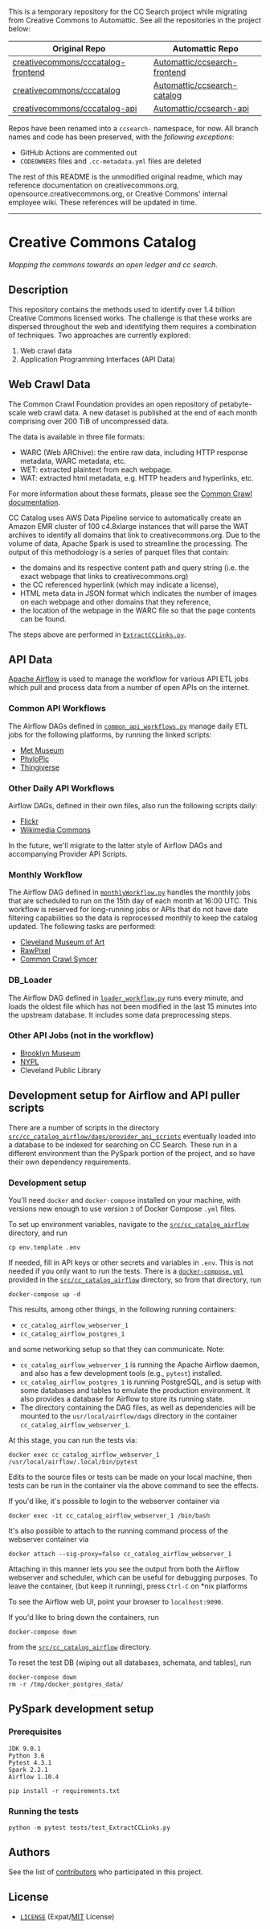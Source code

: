 This is a temporary repository for the CC Search project while migrating from Creative Commons to Automattic. See all the repositories in the project below:

|Original Repo|Automattic Repo|
|--|--|
[creativecommons/cccatalog-frontend](https://github.com/creativecommons/cccatalog-frontend) | [Automattic/ccsearch-frontend](https://github.com/Automattic/ccsearch-frontend)
[creativecommons/cccatalog](https://github.com/creativecommons/cccatalog) | [Automattic/ccsearch-catalog](https://github.com/Automattic/ccsearch-catalog)
[creativecommons/cccatalog-api](https://github.com/creativecommons/cccatalog-api) | [Automattic/ccsearch-api](https://github.com/Automattic/ccsearch-api)


Repos have been renamed into a `ccsearch-` namespace, for now. All branch names and code has been preserved, with the *following exceptions*:

- GitHub Actions are commented out
- `CODEOWNERS` files and `.cc-metadata.yml` files are deleted

The rest of this README is the unmodified original readme, which may reference documentation on creativecommons.org, opensource.creativecommons.org, or Creative Commons' internal employee wiki. These references will be updated in time.

---

# Creative Commons Catalog
*Mapping the commons towards an open ledger and cc search.*

## Description

This repository contains the methods used to identify over 1.4 billion Creative
Commons licensed works. The challenge is that these works are dispersed
throughout the web and identifying them requires a combination of techniques.
Two approaches are currently explored:

1. Web crawl data
2. Application Programming Interfaces (API Data)

## Web Crawl Data

The Common Crawl Foundation provides an open repository of petabyte-scale web
crawl data. A new dataset is published at the end of each month comprising over
200 TiB of uncompressed data.

The data is available in three file formats:

- WARC (Web ARChive): the entire raw data, including HTTP response metadata,
  WARC metadata, etc.
- WET: extracted plaintext from each webpage.
- WAT: extracted html metadata, e.g. HTTP headers and hyperlinks, etc.

For more information about these formats, please see the
[Common Crawl documentation][ccrawl_doc].

CC Catalog uses AWS Data Pipeline service to automatically create an Amazon EMR
cluster of 100 c4.8xlarge instances that will parse the WAT archives to identify
all domains that link to creativecommons.org. Due to the volume of data, Apache
Spark is used to streamline the processing. The output of this methodology is a
series of parquet files that contain:

- the domains and its respective content path and query string (i.e. the exact
  webpage that links to creativecommons.org)
- the CC referenced hyperlink (which may indicate a license),
- HTML meta data in JSON format which indicates the number of images on each
  webpage and other domains that they reference,
- the location of the webpage in the WARC file so that the page contents can be
  found.

The steps above are performed in [`ExtractCCLinks.py`][ex_cc_links].

[ccrawl_doc]: https://commoncrawl.org/the-data/get-started/
[ex_cc_links]: src/ExtractCCLinks.py

## API Data

[Apache Airflow](https://airflow.apache.org/) is used to manage the workflow for
various API ETL jobs which pull and process data from a number of open APIs on
the internet.

### Common API Workflows

The Airflow DAGs defined in [`common_api_workflows.py`][api_flows] manage daily
ETL jobs for the following platforms, by running the linked scripts:

- [Met Museum](src/cc_catalog_airflow/dags/provider_api_scripts/metropolitan_museum_of_art.py)
- [PhyloPic](src/cc_catalog_airflow/dags/provider_api_scripts/phylopic.py)
- [Thingiverse](src/cc_catalog_airflow/dags/provider_api_scripts/Thingiverse.py)

[api_flows]: src/cc_catalog_airflow/dags/common_api_workflows.py

### Other Daily API Workflows

Airflow DAGs, defined in their own files, also run the following scripts daily:

- [Flickr](src/cc_catalog_airflow/dags/provider_api_scripts/flickr.py)
- [Wikimedia Commons](src/cc_catalog_airflow/dags/provider_api_scripts/wikimedia_commons.py)

In the future, we'll migrate to the latter style of Airflow DAGs and
accompanying Provider API Scripts.

### Monthly Workflow

The Airflow DAG defined in [`monthlyWorkflow.py`][mon_flow] handles the monthly
jobs that are scheduled to run on the 15th day of each month at 16:00 UTC. This
workflow is reserved for long-running jobs or APIs that do not have date
filtering capabilities so the data is reprocessed monthly to keep the catalog
updated. The following tasks are performed:

- [Cleveland Museum of Art](src/cc_catalog_airflow/dags/provider_api_scripts/ClevelandMuseum.py)
- [RawPixel](src/cc_catalog_airflow/dags/provider_api_scripts/RawPixel.py)
- [Common Crawl Syncer](src/cc_catalog_airflow/dags/commoncrawl_s3_syncer/SyncImageProviders.py)

[mon_flow]: src/cc_catalog_airflow/dags/monthlyWorkflow.py

### DB_Loader

The Airflow DAG defined in [`loader_workflow.py`][db_loader] runs every minute,
and loads the oldest file which has not been modified in the last 15 minutes
into the upstream database. It includes some data preprocessing steps.

[db_loader]: src/cc_catalog_airflow/dags/loader_workflow.py

### Other API Jobs (not in the workflow)

- [Brooklyn Museum](src/cc_catalog_airflow/dags/provider_api_scripts/BrooklynMuseum.py)
- [NYPL](src/cc_catalog_airflow/dags/provider_api_scripts/NYPL.py)
- Cleveland Public Library

## Development setup for Airflow and API puller scripts

There are a number of scripts in the directory
[`src/cc_catalog_airflow/dags/provider_api_scripts`][api_scripts] eventually
loaded into a database to be indexed for searching on CC Search. These run in a
different environment than the PySpark portion of the project, and so have their
own dependency requirements.

[api_scripts]: src/cc_catalog_airflow/dags/provider_api_scripts

### Development setup

You'll need `docker` and `docker-compose` installed on your machine, with
versions new enough to use version `3` of Docker Compose `.yml` files.

To set up environment variables, navigate to the
[`src/cc_catalog_airflow`][cc_airflow] directory, and run
```shell
cp env.template .env
```
If needed, fill in API keys or other secrets and variables in `.env`. This is
not needed if you only want to run the tests. There is a
[`docker-compose.yml`][dockercompose] provided in the
[`src/cc_catalog_airflow`][cc_airflow] directory, so from that directory, run

```shell
docker-compose up -d
```

This results, among other things, in the following running containers:

- `cc_catalog_airflow_webserver_1`
- `cc_catalog_airflow_postgres_1`

and some networking setup so that they can communicate.  Note:
- `cc_catalog_airflow_webserver_1` is running the Apache Airflow daemon, and also
has a few development tools (e.g., `pytest`) installed.
- `cc_catalog_airflow_postgres_1` is running PostgreSQL, and is setup with some
databases and tables to emulate the production environment. It also provides a
database for Airflow to store its running state.
- The directory containing the DAG files, as well as dependencies will be
mounted to the `usr/local/airflow/dags` directory in the container
`cc_catalog_airflow_webserver_1`.

At this stage, you can run the tests via:

```shell
docker exec cc_catalog_airflow_webserver_1 /usr/local/airflow/.local/bin/pytest
```
Edits to the source files or tests can be made on your local machine, then tests
can be run in the container via the above command to see the effects.


If you'd like, it's possible to login to the webserver container via

```shell
docker exec -it cc_catalog_airflow_webserver_1 /bin/bash
```

It's also possible to attach to the running command process of the webserver
container via

```shell
docker attach --sig-proxy=false cc_catalog_airflow_webserver_1
```
Attaching in this manner lets you see the output from both the Airflow webserver
and scheduler, which can be useful for debugging purposes.  To leave the
container, (but keep it running), press `Ctrl-C` on *nix platforms

To see the Airflow web UI, point your browser to `localhost:9090`.

If you'd like to bring down the containers, run
```shell
docker-compose down
```
from the [`src/cc_catalog_airflow`][cc_airflow] directory.

To reset the test DB (wiping out all databases, schemata, and tables), run
```shell
docker-compose down
rm -r /tmp/docker_postgres_data/
```

[dockercompose]: src/cc_catalog_airflow/docker-compose.yml
[cc_airflow]: src/cc_catalog_airflow/

## PySpark development setup

### Prerequisites

```
JDK 9.0.1
Python 3.6
Pytest 4.3.1
Spark 2.2.1
Airflow 1.10.4

pip install -r requirements.txt
```

### Running the tests
```
python -m pytest tests/test_ExtractCCLinks.py
```

## Authors

See the list of [contributors][contrib] who participated in this project.

[contrib]: https://github.com/creativecommons/cccatalog/contributors

## License

- [`LICENSE`](LICENSE) (Expat/[MIT][mit] License)

[mit]: http://www.opensource.org/licenses/MIT "The MIT License | Open Source Initiative"
